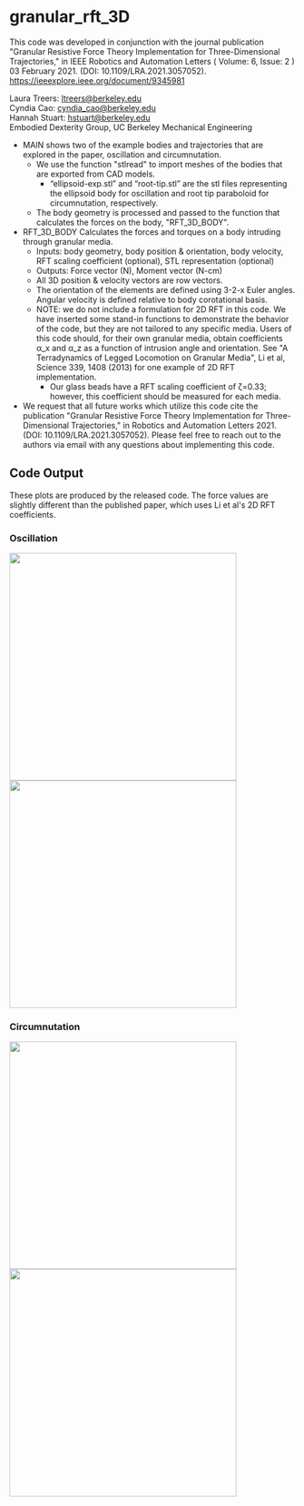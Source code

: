 # granular_rft_3D

This code was developed in conjunction with the journal publication "Granular Resistive Force Theory Implementation for Three-Dimensional Trajectories," in IEEE Robotics and Automation Letters ( Volume: 6, Issue: 2 ) 03 February 2021. (DOI: 10.1109/LRA.2021.3057052).  https://ieeexplore.ieee.org/document/9345981


Laura Treers:  ltreers@berkeley.edu \
Cyndia Cao: cyndia_cao@berkeley.edu \
Hannah Stuart: hstuart@berkeley.edu \
Embodied Dexterity Group, UC Berkeley Mechanical Engineering



*	MAIN shows two of the example bodies and trajectories that are explored in the paper, oscillation and circumnutation. 
	  * We use the function "stlread" to import meshes of the bodies that are exported from CAD models.
	      * “ellipsoid-exp.stl” and “root-tip.stl” are the stl files representing the ellipsoid body for oscillation and root tip paraboloid for circumnutation, respectively.
	  * The body geometry is processed and passed to the function that calculates the forces on the body, "RFT_3D_BODY".
* RFT_3D_BODY Calculates the forces and torques on a body intruding through granular media.
    * Inputs: body geometry, body position & orientation, body velocity, RFT scaling coefficient (optional), STL representation (optional)
    * Outputs: Force vector (N), Moment vector (N-cm)
    * All 3D position & velocity vectors are row vectors.
    * The orientation of the elements are defined using 3-2-x Euler angles. Angular velocity is defined relative to body corotational basis.
    * NOTE: we do not include a formulation for 2D RFT in this code. We have inserted some stand-in functions to demonstrate the behavior of the code, but they are not tailored to any specific media. Users of this code should, for their own granular media, obtain coefficients α_x and α_z  as a function of intrusion angle and orientation. See "A Terradynamics of Legged Locomotion on Granular Media", Li et al, Science 339, 1408 (2013) for one example of 2D RFT implementation.
    	* Our glass beads have a RFT scaling coefficient of ζ=0.33; however, this coefficient should be measured for each media.
* We request that all future works which utilize this code cite the publication "Granular Resistive Force Theory Implementation for Three-Dimensional Trajectories," in Robotics and Automation Letters 2021. (DOI: 10.1109/LRA.2021.3057052). Please feel free to reach out to the authors via email with any questions about implementing this code.

## Code Output
These plots are produced by the released code. The force values are slightly different than the published paper, which uses Li et al's 2D RFT coefficients.

### Oscillation
<img src="https://user-images.githubusercontent.com/6529420/147366729-82c4e2b8-445d-4b1e-9ee8-9d29e10f3916.png" width="400"> <img src="https://user-images.githubusercontent.com/6529420/147366738-4827afa9-cbfc-472c-bc2e-1bf1e3a04119.png" width="400">

### Circumnutation
<img src="https://user-images.githubusercontent.com/6529420/147366747-d4299f6d-542c-400d-810c-f51c9b6fbd8e.png" width="400"> <img src="https://user-images.githubusercontent.com/6529420/147366749-144c2ee5-b2cf-414a-b24b-22cb7f6ccb44.png" width="400">

